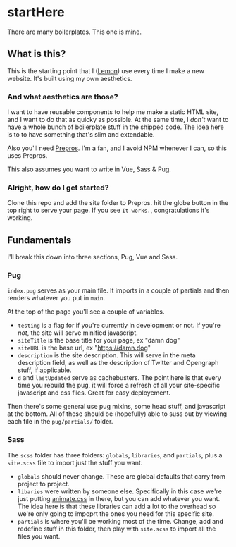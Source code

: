 # startHere
 There are many boilerplates. This one is mine.

## What is this?
This is the starting point that I ([Lemon](https://ahoylemon.xyz)) use every time I make a new website. It's built using my own aesthetics.

### And what aesthetics are those?
I want to have reusable components to help me make a static HTML site, and I want to do that as quicky as possible. At the same time, I *don't* want to have a whole bunch of boilerplate stuff in the shipped code. The idea here is to to have something that's slim and extendable.

Also you'll need [Prepros](https://prepros.io/). I'm a fan, and I avoid NPM whenever I can, so this uses Prepros. 

This also assumes you want to write in Vue, Sass & Pug.

### Alright, how do I get started?
Clone this repo and add the site folder to Prepros. hit the globe button in the top right to serve your page. If you see `It works.`, congratulations it's working.

## Fundamentals
I'll break this down into three sections, Pug, Vue and Sass.

### Pug

`index.pug` serves as your main file. It imports in a couple of partials and then renders whatever you put in `main`.

At the top of the page you'll see a couple of variables.

* `testing` is a flag for if you're currently in development or not. If you're _not_, the site will serve minified javascript.
* `siteTitle` is the base title for your page, ex "damn dog"
* `siteURL` is the base url, ex "https://damn.dog"
* `description` is the site description. This will serve in the meta description field, as well as the description of Twitter and Opengraph stuff, if applicable.
* `d` and `lastUpdated` serve as cachebusters. The point here is that every time you rebuild the pug, it will force a refresh of all your site-specific javascript and css files. Great for easy deployement.

Then there's some general use pug mixins, some head stuff, and javascript at the bottom. All of these should be (hopefully) able to suss out by viewing each file in the `pug/partials/` folder.

### Sass

The `scss` folder has three folders: `globals`, `libraries`, and `partials`, plus a `site.scss` file to import just the stuff you want.

* `globals` should never change. These are global defaults that carry from project to project.
* `libaries` were written by someone else. Specifically in this case we're just putting [animate.css](https://daneden.github.io/animate.css/) in there, but you can add whatever you want. The idea here is that these libraries can add a lot to the overhead so we're only going to impoprt the ones you need for this specific site.
* `partials` is where you'll be working most of the time. Change, add and redefine stuff in this folder, then play with `site.scss` to import all the files you want.

